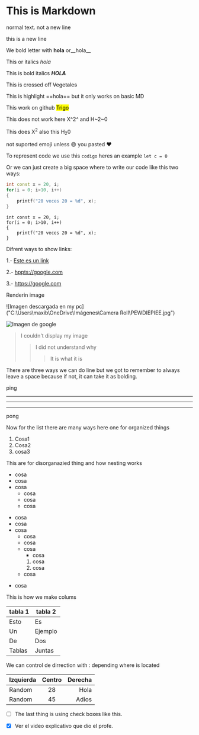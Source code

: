 # This is Markdown

normal text.
not a new line

this is a new line

We bold letter with **hola** or__hola__

This or italics *hola*

This is bold italics ***HOLA***

This is crossed off ~~Vegetales~~

This is highlight ==hola== but it only works on basic MD

This work on github <mark>Trigo</mark>

This does not work here X^2^ and H~2~0

This does X<sup>2</sup> 
also this H<sub>2</sub>0

not suported emoji unless :smile: you pasted  ❤️

To represent code we use this `codigo` heres an example `let c = 0`

Or we can just create a big space where to write our code like this two ways:

```c++
int const x = 20, i;
for(i = 0; i>10, i++)
{
    printf("20 veces 20 = %d", x);
}
```

    int const x = 20, i;
    for(i = 0; i>10, i++)
    {
        printf("20 veces 20 = %d", x);
    }

Difrent ways to show links:

1.- [Este es un link](https://google.com)

2.- <hppts://google.com>

3.- https://google.com

Renderin image

![Imagen descargada en my pc]
("C:\Users\maxib\OneDrive\Imágenes\Camera Roll\PEWDIEPIEE.jpg")

![Imagen de google](https://www.echeverrimontes.com/hubfs/internet%20de%20las%20cosas.jpg)


> I couldn't display my image
>>I did not understand why
>>>It is what it is

There are three ways we can do line but we got to remember to always leave a space because if not, it can take it as bolding.

ping

---

___

***

pong


Now for the list there are many ways here one for organized things

1. Cosa1
2. Cosa2
3. cosa3

This are for disorganazied thing and how nesting works

* cosa
* cosa
* cosa
    - cosa
    - cosa
    - cosa

+ cosa
+ cosa
+ cosa  
    * cosa
    * cosa
    * cosa
        - cosa
        1. cosa
        2. cosa
    * cosa
* cosa


This is how we make colums 

| tabla 1 | tabla 2 | 
| ------- | ------- |
| Esto    | Es      |
| Un      | Ejemplo |
| De      | Dos     |
| Tablas  | Juntas  |

We can control de dirrection with : depending where is located

| Izquierda | Centro | Derecha |
| :----     | :----: | ---:    |
| Random    |   28   | Hola    |
| Random    |   45   | Adios   |


- [ ] The last thing is using check boxes like this.

- [x] Ver el video explicativo que dio el profe.